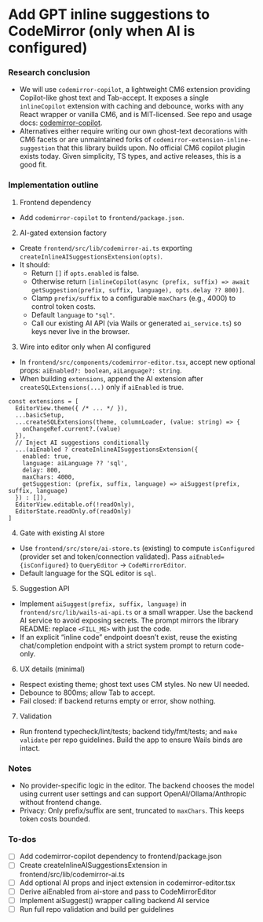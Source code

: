 <!-- 55eae6b0-5305-40b5-a59b-abcda82245fd 67f5dad0-dc45-462e-8f72-c264c598c823 -->
# Add GPT inline suggestions to CodeMirror (only when AI is configured)

### Research conclusion

- We will use `codemirror-copilot`, a lightweight CM6 extension providing Copilot-like ghost text and Tab-accept. It exposes a single `inlineCopilot` extension with caching and debounce, works with any React wrapper or vanilla CM6, and is MIT-licensed. See repo and usage docs: [codemirror-copilot](https://github.com/asadm/codemirror-copilot).
- Alternatives either require writing our own ghost-text decorations with CM6 facets or are unmaintained forks of `codemirror-extension-inline-suggestion` that this library builds upon. No official CM6 copilot plugin exists today. Given simplicity, TS types, and active releases, this is a good fit.

### Implementation outline

1) Frontend dependency

- Add `codemirror-copilot` to `frontend/package.json`.

2) AI-gated extension factory

- Create `frontend/src/lib/codemirror-ai.ts` exporting `createInlineAISuggestionsExtension(opts)`.
- It should:
  - Return `[]` if `opts.enabled` is false.
  - Otherwise return `[inlineCopilot(async (prefix, suffix) => await getSuggestion(prefix, suffix, language), opts.delay ?? 800)]`.
  - Clamp `prefix/suffix` to a configurable `maxChars` (e.g., 4000) to control token costs.
  - Default `language` to `"sql"`.
  - Call our existing AI API (via Wails or generated `ai_service.ts`) so keys never live in the browser.

3) Wire into editor only when AI configured

- In `frontend/src/components/codemirror-editor.tsx`, accept new optional props: `aiEnabled?: boolean`, `aiLanguage?: string`.
- When building `extensions`, append the AI extension after `createSQLExtensions(...)` only if `aiEnabled` is true.
```150:158:frontend/src/components/codemirror-editor.tsx
const extensions = [
  EditorView.theme({ /* ... */ }),
  ...basicSetup,
  ...createSQLExtensions(theme, columnLoader, (value: string) => {
    onChangeRef.current?.(value)
  }),
  // Inject AI suggestions conditionally
  ...(aiEnabled ? createInlineAISuggestionsExtension({
    enabled: true,
    language: aiLanguage ?? 'sql',
    delay: 800,
    maxChars: 4000,
    getSuggestion: (prefix, suffix, language) => aiSuggest(prefix, suffix, language)
  }) : []),
  EditorView.editable.of(!readOnly),
  EditorState.readOnly.of(readOnly)
]
```


4) Gate with existing AI store

- Use `frontend/src/store/ai-store.ts` (existing) to compute `isConfigured` (provider set and token/connection validated). Pass `aiEnabled={isConfigured}` to `QueryEditor` → `CodeMirrorEditor`.
- Default language for the SQL editor is `sql`.

5) Suggestion API

- Implement `aiSuggest(prefix, suffix, language)` in `frontend/src/lib/wails-ai-api.ts` or a small wrapper. Use the backend AI service to avoid exposing secrets. The prompt mirrors the library README: replace `<FILL_ME>` with just the code.
- If an explicit “inline code” endpoint doesn’t exist, reuse the existing chat/completion endpoint with a strict system prompt to return code-only.

6) UX details (minimal)

- Respect existing theme; ghost text uses CM styles. No new UI needed.
- Debounce to 800ms; allow Tab to accept.
- Fail closed: if backend returns empty or error, show nothing.

7) Validation

- Run frontend typecheck/lint/tests; backend tidy/fmt/tests; and `make validate` per repo guidelines. Build the app to ensure Wails binds are intact.

### Notes

- No provider-specific logic in the editor. The backend chooses the model using current user settings and can support OpenAI/Ollama/Anthropic without frontend change.
- Privacy: Only prefix/suffix are sent, truncated to `maxChars`. This keeps token costs bounded.

### To-dos

- [ ] Add codemirror-copilot dependency to frontend/package.json
- [ ] Create createInlineAISuggestionsExtension in frontend/src/lib/codemirror-ai.ts
- [ ] Add optional AI props and inject extension in codemirror-editor.tsx
- [ ] Derive aiEnabled from ai-store and pass to CodeMirrorEditor
- [ ] Implement aiSuggest() wrapper calling backend AI service
- [ ] Run full repo validation and build per guidelines
